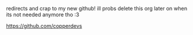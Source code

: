 redirects and crap to my new github! ill probs delete this org later on when its not needed anymore tho :3

https://github.com/copperdevs
